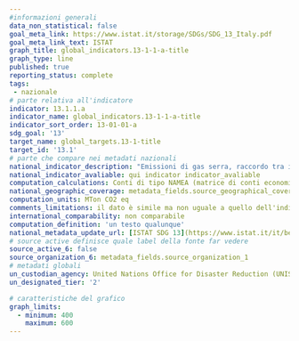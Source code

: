 ```yaml
---
#informazioni generali
data_non_statistical: false
goal_meta_link: https://www.istat.it/storage/SDGs/SDG_13_Italy.pdf
goal_meta_link_text: ISTAT
graph_title: global_indicators.13-1-1-a-title
graph_type: line
published: true
reporting_status: complete
tags:
 - nazionale
# parte relativa all'indicatore
indicator: 13.1.1.a
indicator_name: global_indicators.13-1-1-a-title
indicator_sort_order: 13-01-01-a
sdg_goal: '13'
target_name: global_targets.13-1-title
target_id: '13.1'
# parte che compare nei metadati nazionali
national_indicator_description: "Emissioni di gas serra, raccordo tra i totali degli inventari nazionali e dei conti delle emissioni atmosferiche. Le emissioni di gas serra comprendono: anidride carbonica (CO2), idrofluorocarburi (HFC), perfluorocarburi (PFC), esafluoruri di zolfo (SF6), metano (CH4), protossido di azoto (N2O) e trifluoro di azoto (NF3). Sono espresse in <tonnellate di CO2 equivalente> con pesi che riflettono il potenziale di riscaldamento in rapporto all'anidride carbonica: 1 per CO2, 298 per N2O, 25 per CH4, 22800 per SF6, 17200 per NF3 e pesi variabili per gli specifici gas dei tipi HFC e PFC. Esistono due modi diversi di contabilizzare le emissioni totali: con riferimento al territorio nazionale, come avviene per i dati delle principali convenzioni internazionali sulle emissioni atmosferiche (tra le quali la United Nations Convention on Climate Change - Unfccc, specificamente riferita ai gas serra) e con riferimento alle unità residenti, come si verifica per i dati dei conti delle emissioni atmosferiche, coerentemente con i principi e gli standard che sono alla base dei conti economici nazionali. La differenza tra i due totali è data dal saldo delle emissioni delle unità residenti che operano all'estero e di quelle delle unità non residenti che operano sul territorio nazionale; il saldo complessivo risulta dalla somma dei saldi relativi alle attività di trasporto su strada, aereo e marittimo."
national_indicator_avaliable: qui indicator indicator_avaliable
computation_calculations: Conti di tipo NAMEA (matrice di conti economici integrata con conti ambientali) (PSN:IST-02004)
national_geographic_coverage: metadata_fields.source_geographical_coverage_1
computation_units: MTon CO2 eq
comments_limitations: il dato è simile ma non uguale a quello dell'indicatore 13.1.1.c per motivi in corso di analisi
international_comparability: non comparabile
computation_definition: 'un testo qualunque'
national_metadata_update_url: [ISTAT SDG 13](https://www.istat.it/it/benessere-e-sostenibilit%C3%A0/obiettivi-di-sviluppo-sostenibile/gli-indicatori-istat)
# source active definisce quale label della fonte far vedere
source_active_6: false
source_organization_6: metadata_fields.source_organization_1
# metadati globali
un_custodian_agency: United Nations Office for Disaster Reduction (UNISDR)
un_designated_tier: '2'

# caratteristiche del grafico
graph_limits:
  - minimum: 400
    maximum: 600
---
```

